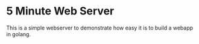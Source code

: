 # 5 Minute Web Server

This is a simple webserver to demonstrate how easy it is to build a webapp in golang.
